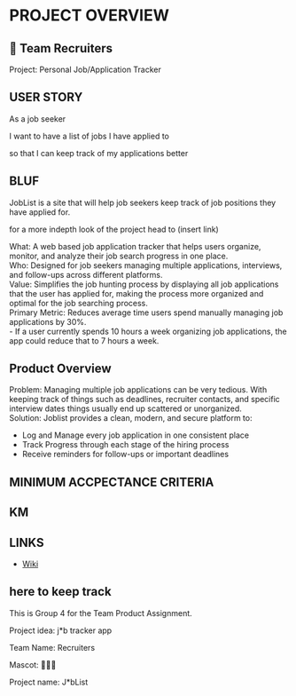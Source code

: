 # PROJECT OVERVIEW

## 🥀 Team Recruiters
Project: Personal Job/Application Tracker

## USER STORY

As a job seeker

I want to have a list of jobs I have applied to

so that I can keep track of my applications better

## BLUF
JobList is a site that will help job seekers keep track of job positions they have applied for.

for a more indepth look of the project head to (insert link)

What: A web based job application tracker that helps users organize, monitor, and analyze their job search progress in one place. <br>
Who: Designed for job seekers managing multiple applications, interviews, and follow-ups across different platforms. <br>
Value: Simplifies the job hunting process by displaying all job applications that the user has applied for, making the process more organized and optimal for the job searching process. <br>
Primary Metric: Reduces average time users spend manually managing job applications by 30%. <br>- If a user currently spends 10 hours a week organizing job applications, the app could reduce that to 7 hours a week.

## Product Overview
Problem: Managing multiple job applications can be very tedious. With keeping track of things such as deadlines, recruiter contacts, and specific interview dates things usually end up scattered or unorganized. <br>
Solution: Joblist provides a clean, modern, and secure platform to: <br>
- Log and Manage every job application in one consistent place
- Track Progress through each stage of the hiring process
- Receive reminders for follow-ups or important deadlines

## MINIMUM ACCPECTANCE CRITERIA

## KM

## LINKS
* [Wiki](https://github.com/gageb3/JobList/wiki)

## here to keep track
This is Group 4 for the Team Product Assignment.

Project idea: j*b tracker app

Team Name: Recruiters

Mascot: 🥀🥀🥀

Project name: J*bList
